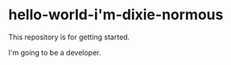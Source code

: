 # hello-world-i'm-dixie-normous
This repository is for getting started.

I'm going to be a developer.
